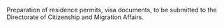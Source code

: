 Preparation of residence permits, visa documents, to be submitted to the Directorate of Citizenship and Migration Affairs.
